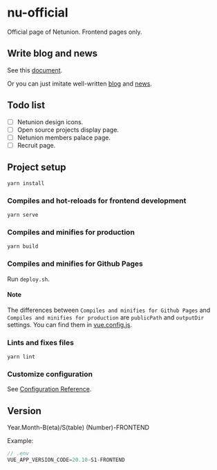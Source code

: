 # nu-official

Official page of Netunion. Frontend pages only.

## Write blog and news

See this [document](./assets/How%20to%20Write%20Blog%20and%20News.md).

Or you can just imitate well-written [blog](./src/docs/blog) and [news](./src/docs/news).

## Todo list

- [ ] Netunion design icons.
- [ ] Open source projects display page.
- [ ] Netunion members palace page.
- [ ] Recruit page.

## Project setup

``` shell
yarn install
```

### Compiles and hot-reloads for frontend development

``` shell
yarn serve
```

### Compiles and minifies for production

``` shell
yarn build
```

### Compiles and minifies for Github Pages

Run `deploy.sh`.

#### Note

The differences between `Compiles and minifies for Github Pages` and `Compiles and minifies for production` are `publicPath` and `outputDir` settings. You can find them in [vue.config.js](./vue.config.js).

### Lints and fixes files

``` shell
yarn lint
```

### Customize configuration

See [Configuration Reference](https://cli.vuejs.org/config/).

## Version

Year.Month-B(eta)/S(table) (Number)-FRONTEND

Example:

``` js
// .env
VUE_APP_VERSION_CODE=20.10-S1-FRONTEND
```
